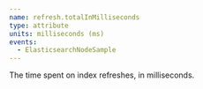 ```yaml
---
name: refresh.totalInMilliseconds
type: attribute
units: milliseconds (ms)
events:
  - ElasticsearchNodeSample
---
```


The time spent on index refreshes, in milliseconds.